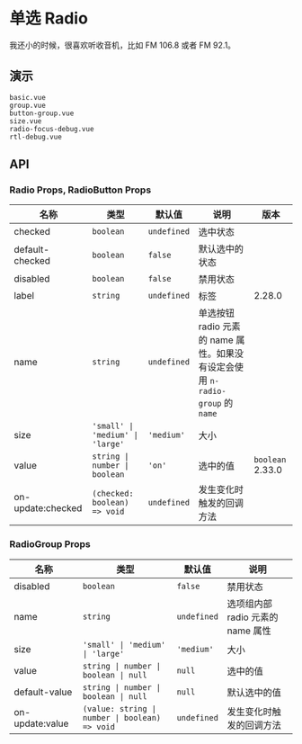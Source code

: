 # 单选 Radio

<!--single-column-->

我还小的时候，很喜欢听收音机，比如 FM 106.8 或者 FM 92.1。

## 演示

```demo
basic.vue
group.vue
button-group.vue
size.vue
radio-focus-debug.vue
rtl-debug.vue
```

## API

### Radio Props, RadioButton Props

| 名称 | 类型 | 默认值 | 说明 | 版本 |
| --- | --- | --- | --- | --- |
| checked | `boolean` | `undefined` | 选中状态 |  |
| default-checked | `boolean` | `false` | 默认选中的状态 |  |
| disabled | `boolean` | `false` | 禁用状态 |  |
| label | `string` | `undefined` | 标签 | 2.28.0 |
| name | `string` | `undefined` | 单选按钮 radio 元素的 name 属性。如果没有设定会使用 `n-radio-group` 的 `name` |  |
| size | `'small' \| 'medium' \| 'large'` | `'medium'` | 大小 |  |
| value | `string \| number \| boolean` | `'on'` | 选中的值 | `boolean` 2.33.0 |
| on-update:checked | `(checked: boolean) => void` | `undefined` | 发生变化时触发的回调方法 |  |

### RadioGroup Props

| 名称 | 类型 | 默认值 | 说明 |
| --- | --- | --- | --- |
| disabled | `boolean` | `false` | 禁用状态 |
| name | `string` | `undefined` | 选项组内部 radio 元素的 name 属性 |
| size | `'small' \| 'medium' \| 'large'` | `'medium'` | 大小 |
| value | `string \| number \| boolean \| null` | `null` | 选中的值 |
| default-value | `string \| number \| boolean \| null` | `null` | 默认选中的值 |
| on-update:value | `(value: string \| number \| boolean) => void` | `undefined` | 发生变化时触发的回调方法 |
